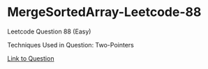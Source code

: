 # MergeSortedArray-Leetcode-88

Leetcode Question 88 (Easy)

Techniques Used in Question:
Two-Pointers

[Link to Question](https://leetcode.com/problems/merge-sorted-array/)
